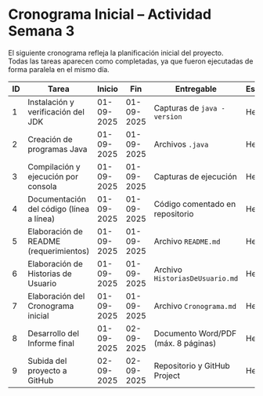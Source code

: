 # Cronograma Inicial – Actividad Semana 3

El siguiente cronograma refleja la planificación inicial del proyecto.  
Todas las tareas aparecen como completadas, ya que fueron ejecutadas de forma paralela en el mismo día.


| ID | Tarea                                    | Inicio     | Fin        | Entregable                          | Estado    |
| -- | ---------------------------------------- | ---------- | ---------- | ----------------------------------- | --------- |
| 1  | Instalación y verificación del JDK       | 01-09-2025 | 01-09-2025 | Capturas de `java -version`         | Hecho     |
| 2  | Creación de programas Java               | 01-09-2025 | 01-09-2025 | Archivos `.java`                    | Hecho     |
| 3  | Compilación y ejecución por consola      | 01-09-2025 | 01-09-2025 | Capturas de ejecución               | Hecho     |
| 4  | Documentación del código (línea a línea) | 01-09-2025 | 01-09-2025 | Código comentado en repositorio     | Hecho     |
| 5  | Elaboración de README (requerimientos)   | 01-09-2025 | 01-09-2025 | Archivo `README.md`                 | Hecho     |
| 6  | Elaboración de Historias de Usuario      | 01-09-2025 | 01-09-2025 | Archivo `HistoriasDeUsuario.md`     | Hecho     |
| 7  | Elaboración del Cronograma inicial       | 01-09-2025 | 01-09-2025 | Archivo `Cronograma.md`             | Hecho     |
| 8  | Desarrollo del Informe final             | 01-09-2025 | 02-09-2025 | Documento Word/PDF (máx. 8 páginas) | Hecho     |
| 9  | Subida del proyecto a GitHub             | 02-09-2025 | 02-09-2025 | Repositorio y GitHub Project        | Hecho     |
